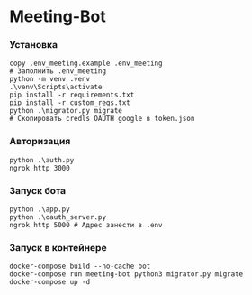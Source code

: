 # Meeting-Bot

### Установка 

```shell
copy .env_meeting.example .env_meeting
# Заполнить .env_meeting
python -m venv .venv
.\venv\Scripts\activate
pip install -r requirements.txt
pip install -r custom_reqs.txt
python .\migrator.py migrate
# Скопировать credls OAUTH google в token.json
```

### Авторизация 
```shell
python .\auth.py
ngrok http 3000
```


### Запуск бота

```shell
python .\app.py
python .\oauth_server.py
ngrok http 5000 # Адрес занести в .env
```

### Запуск в контейнере
```shell
docker-compose build --no-cache bot
docker-compose run meeting-bot python3 migrator.py migrate
docker-compose up -d
```